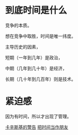 ﻿# 到底时间是什么

竞争的本质。

想在竞争中取胜，时间是唯一纬度。

主导历史的因素，

短期（一年到几年）是政治，

中期（几年到几十年）是经济，

长期（几十年到几百年）则是技术。

# 紧迫感
因为有时间，所以才出现了管理。

[卡辛斯基的警告](http://www.ruanyifeng.com/blog/2017/09/unabomber.html)
[把时间当作朋友](http://www.ruanyifeng.com/blog/2017/09/unabomber.html)